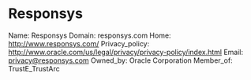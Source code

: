 
# Responsys

Name: Responsys
Domain: responsys.com
Home: http://www.responsys.com/
Privacy_policy: http://www.oracle.com/us/legal/privacy/privacy-policy/index.html
Email: privacy@responsys.com
Owned_by: Oracle Corporation
Member_of: TrustE_TrustArc

